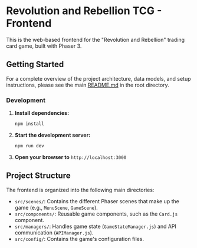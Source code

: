 # Revolution and Rebellion TCG - Frontend

This is the web-based frontend for the "Revolution and Rebellion" trading card game, built with Phaser 3.

## Getting Started

For a complete overview of the project architecture, data models, and setup instructions, please see the main [README.md](../../README.md) in the root directory.

### Development

1. **Install dependencies:**
   ```bash
   npm install
   ```

2. **Start the development server:**
   ```bash
   npm run dev
   ```

3. **Open your browser to** `http://localhost:3000`

## Project Structure

The frontend is organized into the following main directories:

- `src/scenes/`: Contains the different Phaser scenes that make up the game (e.g., `MenuScene`, `GameScene`).
- `src/components/`: Reusable game components, such as the `Card.js` component.
- `src/managers/`: Handles game state (`GameStateManager.js`) and API communication (`APIManager.js`).
- `src/config/`: Contains the game's configuration files.

